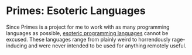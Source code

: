 # Primes: Esoteric Languages
Since Primes is a project for me to work with as many programming languages as possible, [esoteric programming languages](https://esolangs.org/wiki/Esoteric_programming_language) cannot be excused. These languages range from plainly weird to horrendously rage-inducing and were never intended to be used for anything remotely useful.